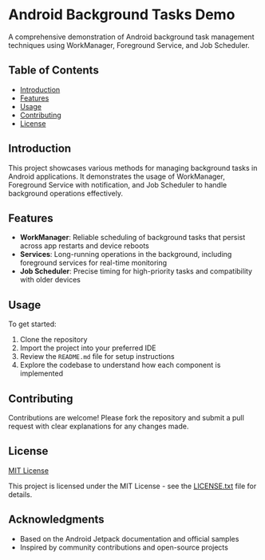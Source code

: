 # Android Background Tasks Demo

A comprehensive demonstration of Android background task management techniques using WorkManager, Foreground Service, and Job Scheduler.

## Table of Contents
- [Introduction](#introduction)
- [Features](#features)
- [Usage](#usage)
- [Contributing](#contributing)
- [License](#license)

## Introduction

This project showcases various methods for managing background tasks in Android applications. It demonstrates the usage of WorkManager, Foreground Service with notification, and Job Scheduler to handle background operations effectively.

## Features

- **WorkManager**: Reliable scheduling of background tasks that persist across app restarts and device reboots
- **Services**: Long-running operations in the background, including foreground services for real-time monitoring
- **Job Scheduler**: Precise timing for high-priority tasks and compatibility with older devices

## Usage

To get started:

1. Clone the repository
2. Import the project into your preferred IDE
3. Review the `README.md` file for setup instructions
4. Explore the codebase to understand how each component is implemented

## Contributing

Contributions are welcome! Please fork the repository and submit a pull request with clear explanations for any changes made.

## License

[MIT License](https://github.com/uditbhaskar/AndroidBackgroundTasksDemo#)

This project is licensed under the MIT License - see the [LICENSE.txt](https://github.com/uditbhaskar/AndroidBackgroundTasksDemo#) file for details.

## Acknowledgments

- Based on the Android Jetpack documentation and official samples
- Inspired by community contributions and open-source projects
